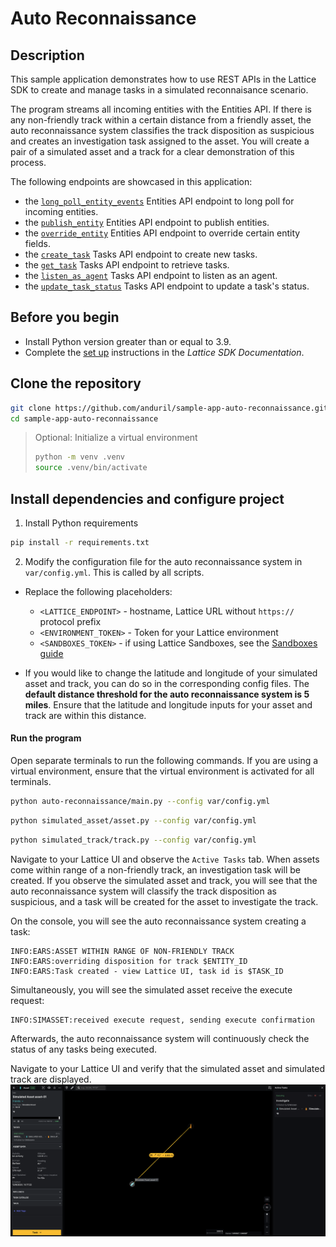 # Auto Reconnaissance

## Description

This sample application demonstrates how to use REST APIs in the Lattice SDK to create and manage tasks in a simulated reconnaisance scenario.

The program streams all incoming entities with the Entities API. If there is any non-friendly track within a certain distance from a friendly asset, the auto reconnaissance system classifies the track disposition as suspicious and creates an investigation task assigned to the asset. You will create a pair of a simulated asset and a track for a clear demonstration of this process.

The following endpoints are showcased in this application:

- the [`long_poll_entity_events`](https://developer.anduril.com/reference/rest/entities/long-poll-entity-events) Entities API endpoint to long poll for incoming entities.
- the [`publish_entity`](https://developer.anduril.com/reference/rest/entities/publish-entity) Entities API endpoint to publish entities.
- the [`override_entity`](https://developer.anduril.com/reference/rest/entities/override-entity) Entities API endpoint to override certain entity fields.
- the [`create_task`](https://developer.anduril.com/reference/rest/tasks/create-task) Tasks API endpoint to create new tasks.
- the [`get_task`](https://developer.anduril.com/reference/rest/tasks/get-task) Tasks API endpoint to retrieve tasks.
- the [`listen_as_agent`](https://developer.anduril.com/reference/rest/tasks/listen-as-agent) Tasks API endpoint to listen as an agent.
- the [`update_task_status`](https://developer.anduril.com/reference/rest/tasks/update-task-status) Tasks API endpoint to update a task's status.

## Before you begin
- Install Python version greater than or equal to 3.9.
- Complete the [set up](https://developer.anduril.com/guides/getting-started/set-up) instructions in the *Lattice SDK Documentation*.

## Clone the repository

```bash
git clone https://github.com/anduril/sample-app-auto-reconnaissance.git sample-app-auto-reconnaissance
cd sample-app-auto-reconnaissance
```

> Optional: Initialize a virtual environment
> ```bash
> python -m venv .venv
> source .venv/bin/activate
> ```

## Install dependencies and configure project

1. Install Python requirements 
```bash
pip install -r requirements.txt
```

2. Modify the configuration file for the auto reconnaissance system in `var/config.yml`. This is called by all scripts.
* Replace the following placeholders:
    * `<LATTICE_ENDPOINT>` - hostname, Lattice URL without `https://` protocol prefix
    * `<ENVIRONMENT_TOKEN>` - Token for your Lattice environment
    * `<SANDBOXES_TOKEN>` - if using Lattice Sandboxes, see the [Sandboxes guide](https://developer.anduril.com/guides/getting-started/sandboxes)

* If you would like to change the latitude and longitude of your simulated asset and track, you can do so in the corresponding config files. The **default distance threshold for the auto reconnaissance system is 5 miles**. Ensure that the latitude and longitude inputs for your asset and track are within this distance.

#### Run the program

Open separate terminals to run the following commands. If you are using a virtual environment, ensure that the virtual environment is activated for all terminals.

```bash
python auto-reconnaissance/main.py --config var/config.yml
```

```bash
python simulated_asset/asset.py --config var/config.yml
```

```bash
python simulated_track/track.py --config var/config.yml
```

Navigate to your Lattice UI and observe the `Active Tasks` tab. When assets come within range of a non-friendly track, an investigation task will be created. If you observe the simulated asset and track, you will see that the auto reconnaissance system will classify the track disposition as suspicious, and a task will be created for the asset to investigate the track. 

On the console, you will see the auto reconnaissance system creating a task:
```
INFO:EARS:ASSET WITHIN RANGE OF NON-FRIENDLY TRACK
INFO:EARS:overriding disposition for track $ENTITY_ID
INFO:EARS:Task created - view Lattice UI, task id is $TASK_ID
```

Simultaneously, you will see the simulated asset receive the execute request:
```
INFO:SIMASSET:received execute request, sending execute confirmation
```

Afterwards, the auto reconnaissance system will continuously check the status of any tasks being executed.

Navigate to your Lattice UI and verify that the simulated asset and simulated track are displayed.
![img](/static/auto_recon_asset_investigate_track_example.png)

